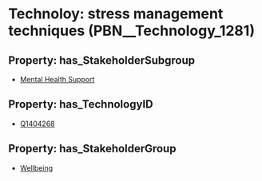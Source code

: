 # Technoloy: __stress management techniques__ (PBN__Technology_1281)

## Property: has_StakeholderSubgroup

* [Mental Health Support](PBN__TechSubgroup_63)

## Property: has_TechnologyID

* [Q1404268](Q1404268)

## Property: has_StakeholderGroup

* [Wellbeing](PBN__TechGroup_2)

